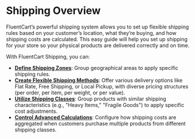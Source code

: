 # Shipping Overview

FluentCart’s powerful shipping system allows you to set up flexible shipping rules based on your customer’s location, what they’re buying, and how shipping costs are calculated. This easy guide will help you set up shipping for your store so your physical products are delivered correctly and on time.

With FluentCart Shipping, you can:

* **[Define Shipping Zones](/guide/shipping/configuring-shipping-zones.md)**: Group geographical areas to apply specific shipping rules.
* **[Create Flexible Shipping Methods](/guide/shipping/setting-up-shipping-methods.md)**: Offer various delivery options like Flat Rate, Free Shipping, or Local Pickup, with diverse pricing structures (per order, per item, per weight, or per value).
* **[Utilize Shipping Classes](/guide/shipping/understanding-shipping-classes.md)**: Group products with similar shipping characteristics (e.g., "Heavy Items," "Fragile Goods") to apply specific cost adjustments.
* **[Control Advanced Calculations](/guide/shipping/advanced-shipping-calculations.md)**: Configure how shipping costs are aggregated when customers purchase multiple products from different shipping classes.

